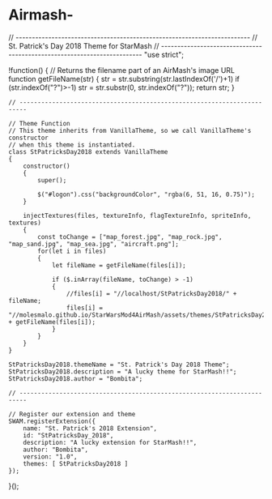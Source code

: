 # Airmash-
// ------------------------------------------------------------------------
//   St. Patrick's Day 2018 Theme for StarMash
// ------------------------------------------------------------------------
"use strict";

!function()
{
    // Returns the filename part of an AirMash's image URL
    function getFileName(str)
    {
        str = str.substring(str.lastIndexOf('/')+1)
        if (str.indexOf("?")>-1)
            str = str.substr(0, str.indexOf("?"));
        return str;
    }

    // ------------------------------------------------------------------------

    // Theme Function
    // This theme inherits from VanillaTheme, so we call VanillaTheme's constructor
    // when this theme is instantiated.
    class StPatricksDay2018 extends VanillaTheme
    {
        constructor()
        {
            super();

            $("#logon").css("backgroundColor", "rgba(6, 51, 16, 0.75)");
        }

        injectTextures(files, textureInfo, flagTextureInfo, spriteInfo, textures)
        {
            const toChange = ["map_forest.jpg", "map_rock.jpg", "map_sand.jpg", "map_sea.jpg", "aircraft.png"];
            for(let i in files)
            {
                let fileName = getFileName(files[i]);
        
                if ($.inArray(fileName, toChange) > -1)
                {
                    //files[i] = "//localhost/StPatricksDay2018/" + fileName;
                    files[i] = "//molesmalo.github.io/StarWarsMod4AirMash/assets/themes/StPatricksDay2018/" + getFileName(files[i]);
                }
            }
        }
    }

    StPatricksDay2018.themeName = "St. Patrick's Day 2018 Theme";
    StPatricksDay2018.description = "A lucky theme for StarMash!!";
    StPatricksDay2018.author = "Bombita";

    // ------------------------------------------------------------------------

    // Register our extension and theme
    SWAM.registerExtension({
        name: "St. Patrick's 2018 Extension",
        id: "StPatricksDay_2018",
        description: "A lucky extension for StarMash!!",
        author: "Bombita",
        version: "1.0",
        themes: [ StPatricksDay2018 ]
    });
}();
